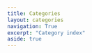 ```yaml
---
title: Categories
layout: categories
navigation: True
excerpt: "Category index"
aside: true
---
```

